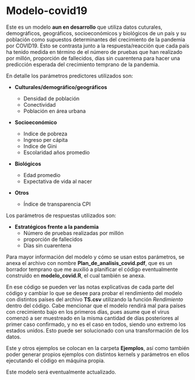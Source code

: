 # Modelo-covid19

Este es un modelo **aun en desarrollo** que utiliza datos cuturales, demográficos, geográficos, socioeconómicos y biológicos de un país y su población como supuestos determinantes del crecimiento de la pandemia por COVID19. Esto se contrasta junto a la respuesta/reacción que cada país ha tenido medida en término de el número de pruebas que han realizado por millón, proporción de fallecidos, días sin cuarentena para hacer una predicción esperada del crecimiento temprano de la pandemia. 

En detalle los parámetros predictores utilizados son:
* **Culturales/demográfico/geográficos**
  * Densidad de población 
  * Conectividad 
  * Población en área urbana 

* **Socioeconómico**
  * Indice de pobreza
  * Ingreso per cápita
  * Indice de Gini
  * Escolaridad años promedio

* **Biológicos**
  * Edad promedio
  * Expectativa de vida al nacer

* **Otros**
  * Índice de transparencia CPI

Los parámetros de respuestas utilizados son:
* **Estratégicos frente a la pandemia**
  * Número de pruebas realizadas por millón
  * proporción de fallecidos 
  * Días sin cuarentena 

Para mayor información del modelo y cómo se usan estos parámetros, se anexa el archivo con nombre **Plan_de_analisis_covid.pdf**, que es un borrador temprano que me auxilió a planificar el código eventualmente construido en **modelo_covid.R**, el cual también se anexa. 

En ese código se pueden ver las notas explicativas de cada parte del código y cambiar lo que se desee para probar el rendimiento del modelo con distintos países del archivo **TS.csv** utilizando la función *Rendimiento* dentro del código. Cabe mencionar que el modelo rendirá mal para países con crecimiento bajo en los primeros días, pues asume que el virus comenzó a ser muestreado en la misma cantidad de días posteriores al primer caso confirmado, y no es el caso en todos, siendo uno extremo los estados unidos. Esto puede ser solucionado con una transformación de los datos.

Este y otros ejemplos se colocan en la carpeta **Ejemplos**, así como también poder generar propios ejemplos con distintos kernels y parámetros en ellos ejecutando el código en máquina propia. 

Este modelo será eventualmente actualizado.

